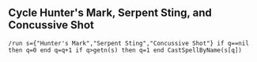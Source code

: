 ## Cycle Hunter's Mark, Serpent Sting, and Concussive Shot
```
/run s={"Hunter's Mark","Serpent Sting","Concussive Shot"} if q==nil then q=0 end q=q+1 if q>getn(s) then q=1 end CastSpellByName(s[q])
```